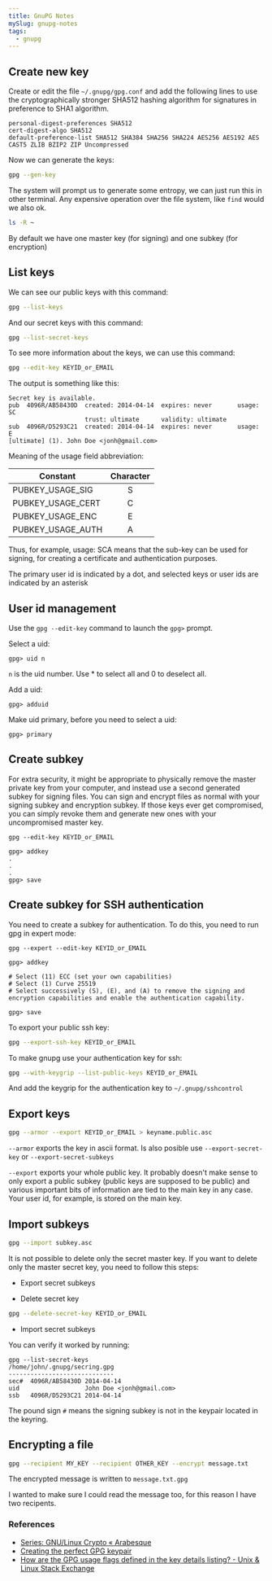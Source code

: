 ```yaml
---
title: GnuPG Notes
mySlug: gnupg-notes
tags:
  - gnupg
---
```


## Create new key

Create or edit the file `~/.gnupg/gpg.conf` and add the following lines to use
the cryptographically stronger SHA512 hashing algorithm for signatures in
preference to SHA1 algorithm.

```text
personal-digest-preferences SHA512
cert-digest-algo SHA512
default-preference-list SHA512 SHA384 SHA256 SHA224 AES256 AES192 AES CAST5 ZLIB BZIP2 ZIP Uncompressed
```

Now we can generate the keys:

```bash
gpg --gen-key
```

The system will prompt us to generate some entropy, we can just run this in
other terminal. Any expensive operation over the file system, like `find`
would we also ok.

```bash
ls -R ~
```

By default we have one master key (for signing) and one subkey (for encryption)

## List keys

We can see our public keys with this command:

```bash
gpg --list-keys
```

And our secret keys with this command:

```bash
gpg --list-secret-keys
```

To see more information about the keys, we can use this command:

```bash
gpg --edit-key KEYID_or_EMAIL
```

The output is something like this:

```
Secret key is available.
pub  4096R/AB58430D  created: 2014-04-14  expires: never       usage: SC
                     trust: ultimate      validity: ultimate
sub  4096R/D5293C21  created: 2014-04-14  expires: never       usage: E
[ultimate] (1). John Doe <jonh@gmail.com>
```

Meaning of the usage field abbreviation:

| Constant          | Character |
| ----------------- | :-------: |
| PUBKEY_USAGE_SIG  |     S     |
| PUBKEY_USAGE_CERT |     C     |
| PUBKEY_USAGE_ENC  |     E     |
| PUBKEY_USAGE_AUTH |     A     |

Thus, for example, usage: SCA means that the sub-key can be used for signing,
for creating a certificate and authentication purposes.

The primary user id is indicated by a dot, and selected keys or user ids are
indicated by an asterisk

## User id management

Use the `gpg ‐‐edit-key` command to launch the `gpg>` prompt.

Select a uid:

```
gpg> uid n
```

`n` is the uid number. Use \* to select all and 0 to deselect all.

Add a uid:

```
gpg> adduid
```

Make uid primary, before you need to select a uid:

```
gpg> primary
```

## Create subkey

For extra security, it might be appropriate to physically remove the master
private key from your computer, and instead use a second generated subkey for
signing files. You can sign and encrypt files as normal with your signing
subkey and encryption subkey. If those keys ever get compromised, you can
simply revoke them and generate new ones with your uncompromised master key.

```
gpg --edit-key KEYID_or_EMAIL

gpg> addkey
.
.
.
gpg> save
```

## Create subkey for SSH authentication

You need to create a subkey for authentication. To do this, you need to run gpg
in expert mode:

```
gpg --expert --edit-key KEYID_or_EMAIL

gpg> addkey

# Select (11) ECC (set your own capabilities)
# Select (1) Curve 25519
# Select successively (S), (E), and (A) to remove the signing and encryption capabilities and enable the authentication capability.

gpg> save
```

To export your public ssh key:

```bash
gpg --export-ssh-key KEYID_or_EMAIL
```

To make gnupg use your authentication key for ssh:

```bash
gpg --with-keygrip --list-public-keys KEYID_or_EMAIL
```

And add the keygrip for the authentication key to `~/.gnupg/sshcontrol`

## Export keys

```bash
gpg --armor --export KEYID_or_EMAIL > keyname.public.asc
```

`--armor` exports the key in ascii format.
Is also posible use `--export-secret-key` or `--export-secret-subkeys`

`--export` exports your whole public key. It probably doesn't make sense to
only export a public subkey (public keys are supposed to be public) and various
important bits of information are tied to the main key in any case. Your user
id, for example, is stored on the main key.

## Import subkeys

```bash
gpg --import subkey.asc
```

It is not possible to delete only the secret master key.
If you want to delete only the master secret key, you need to follow this steps:

- Export secret subkeys

- Delete secret key

```bash
gpg --delete-secret-key KEYID_or_EMAIL
```

- Import secret subkeys

You can verify it worked by running:

```
gpg --list-secret-keys
/home/john/.gnupg/secring.gpg
-----------------------------
sec#  4096R/AB58430D 2014-04-14
uid                  John Doe <jonh@gmail.com>
ssb   4096R/D5293C21 2014-04-14
```

The pound sign `#` means the signing subkey is not in the keypair located in
the keyring.

## Encrypting a file

```bash
gpg --recipient MY_KEY --recipient OTHER_KEY --encrypt message.txt
```

The encrypted message is written to `message.txt.gpg`

I wanted to make sure I could read the message too, for this reason I have two recipents.

### References

- [Series: GNU/Linux Crypto « Arabesque](https://sanctum.geek.nz/arabesque/series/gnu-linux-crypto/)
- [Creating the perfect GPG keypair](https://alexcabal.com/creating-the-perfect-gpg-keypair/)
- [How are the GPG usage flags defined in the key details listing? - Unix & Linux Stack Exchange](http://unix.stackexchange.com/questions/31996/how-are-the-gpg-usage-flags-defined-in-the-key-details-listing)
